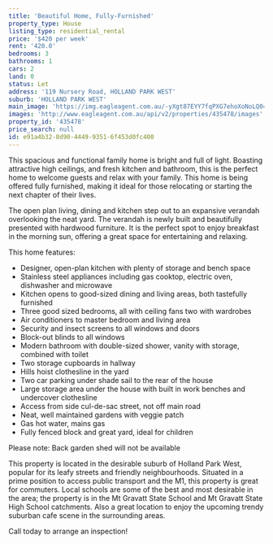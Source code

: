 ```yaml
---
title: 'Beautiful Home, Fully-Furnished'
property_type: House
listing_type: residential_rental
price: '$420 per week'
rent: '420.0'
bedrooms: 3
bathrooms: 1
cars: 2
land: 0
status: Let
address: '119 Nursery Road, HOLLAND PARK WEST'
suburb: 'HOLLAND PARK WEST'
main_image: 'https://img.eagleagent.com.au/-yXgt87EYY7fqPXG7ehoXoNoLQ0=/1280x854/smart/https://s3-us-west-2.amazonaws.com/eagleagent-orig/images/6824762/421338626-image-M.jpg'
images: 'http://www.eagleagent.com.au/api/v2/properties/435478/images'
property_id: '435478'
price_search: null
id: e91a4b32-8d90-4449-9351-6f453d0fc400
---
```

This spacious and functional family home is bright and full of light. Boasting attractive high ceilings, and fresh kitchen and bathroom, this is the perfect home to welcome guests and relax with your family. This home is being offered fully furnished, making it ideal for those relocating or starting the next chapter of their lives.

The open plan living, dining and kitchen step out to an expansive verandah overlooking the neat yard. The verandah is newly built and beautifully presented with hardwood furniture. It is the perfect spot to enjoy breakfast in the morning sun, offering a great space for entertaining and relaxing.

This home features:

*  Designer, open-plan kitchen with plenty of storage and bench space
*  Stainless steel appliances including gas cooktop, electric oven, dishwasher and microwave
*  Kitchen opens to good-sized dining and living areas, both tastefully furnished
*  Three good sized bedrooms, all with ceiling fans two with wardrobes
*  Air conditioners to master bedroom and living area
*  Security and insect screens to all windows and doors
*  Block-out blinds to all windows
*  Modern bathroom with double-sized shower, vanity with storage, combined with toilet
*  Two storage cupboards in hallway
*  Hills hoist clothesline in the yard
*  Two car parking under shade sail to the rear of the house
*  Large storage area under the house with built in work benches and undercover clothesline
*  Access from side cul-de-sac street, not off main road
*  Neat, well maintained gardens with veggie patch
*  Gas hot water, mains gas
*  Fully fenced block and great yard, ideal for children

Please note: Back garden shed will not be available

This property is located in the desirable suburb of Holland Park West, popular for its leafy streets and friendly neighbourhoods. Situated in a prime position to access public transport and the M1, this property is great for commuters. Local schools are some of the best and most desirable in the area; the property is in the Mt Gravatt State School and Mt Gravatt State High School catchments. Also a great location to enjoy the upcoming trendy suburban cafe scene in the surrounding areas.

Call today to arrange an inspection!